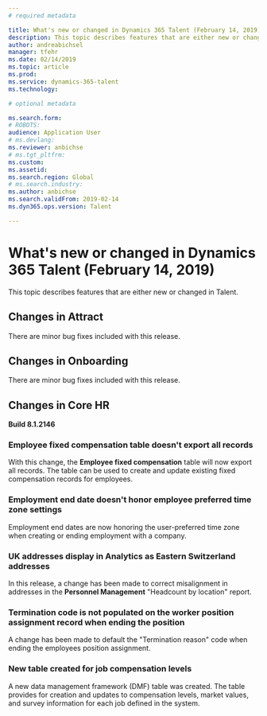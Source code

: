 ```yaml
---
# required metadata

title: What's new or changed in Dynamics 365 Talent (February 14, 2019)
description: This topic describes features that are either new or changed in Microsoft Dynamics 365 Talent for February 14, 2019.
author: andreabichsel
manager: tfehr
ms.date: 02/14/2019
ms.topic: article
ms.prod: 
ms.service: dynamics-365-talent
ms.technology: 

# optional metadata

ms.search.form: 
# ROBOTS: 
audience: Application User
# ms.devlang: 
ms.reviewer: anbichse
# ms.tgt_pltfrm: 
ms.custom: 
ms.assetid: 
ms.search.region: Global
# ms.search.industry: 
ms.author: anbichse
ms.search.validFrom: 2019-02-14
ms.dyn365.ops.version: Talent

---
```

# What's new or changed in Dynamics 365 Talent (February 14, 2019)

This topic describes features that are either new or changed in Talent.

## Changes in Attract
There are minor bug fixes included with this release.

## Changes in Onboarding
There are minor bug fixes included with this release.
 
## Changes in Core HR 
**Build 8.1.2146**

### Employee fixed compensation table doesn't export all records
With this change, the **Employee fixed compensation** table will now export all records. The table can be used to create and update existing fixed compensation records for employees. 

### Employment end date doesn't honor employee preferred time zone settings
Employment end dates are now honoring the user-preferred time zone when creating or ending employment with a company.
 
### UK addresses display in Analytics as Eastern Switzerland addresses
In this release, a change has been made to correct misalignment in addresses in the **Personnel Management** "Headcount by location" report.
 
### Termination code is not populated on the worker position assignment record when ending the position
A change has been made to default the "Termination reason" code when ending the employees position assignment.

### New table created for job compensation levels
A new data management framework (DMF) table was created. The table provides for creation and updates to compensation levels, market values, and survey information for each job defined in the system.
